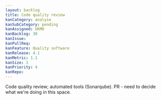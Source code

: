 ```yaml
---
layout: backlog
title: Code quality review
kanCategory: analyse
kanSubCategory: pending
kanAssigned: UKMO
kanBacklog: 30
kanIssue:
kanPullReq:
kanFeature: Quality software
kanRelease: 4.1
kanMetric: 1.1
kanSize: 1
kanPriority: 4
kanRepo:
---
```

Code quality review; automated tools (Sonarqube).  PR - need to decide what we're doing in this space.
